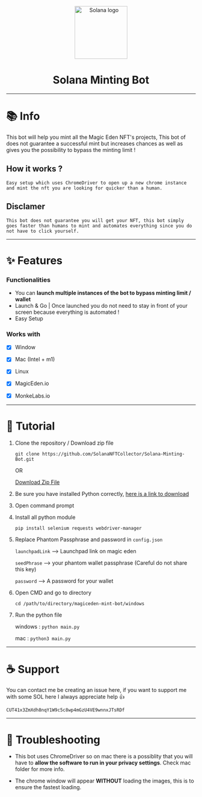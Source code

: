 <p align="center">
  <a href="#">
    <img
      alt="Solana logo"
      src="https://media.discordapp.net/attachments/807140294764003350/929017682836193410/logo.png"
      width="140"
    />
  </a>
</p>

<h1 align="center">Solana Minting Bot</h1>




---
# 📚 Info

This bot will help you mint all the Magic Eden NFT's projects, This bot of does not guarantee a successful mint but increases chances as well as gives you the possibility to bypass the minting limit !

## How it works ?
    Easy setup which uses ChromeDriver to open up a new chrome instance and mint the nft you are looking for quicker than a human. 
    
## Disclamer 
    This bot does not guarantee you will get your NFT, this bot simply goes faster than humans to mint and automates everything since you do not have to click yourself.



---
# ✨ Features
### Functionalities

- You can **launch multiple instances of the bot to bypass minting limit / wallet**
- Launch & Go | Once launched you do not need to stay in front of your screen because everything is automated !
- Easy Setup

### Works with
-   [x] Window
-   [x] Mac (Intel + m1)
-   [x] Linux
-   [x] MagicEden.io
-   [x] MonkeLabs.io


---

# 📝 Tutorial

1. Clone the repository / Download zip file

    `git clone https://github.com/SolanaNFTCollector/Solana-Minting-Bot.git`

    OR

    [Download Zip File](https://github.com/SolanaNFTCollector/Solana-Minting-Bot/archive/refs/heads/main.zip)
    

2. Be sure you have installed Python correctly, [here is a link to download](https://www.python.org/downloads/)

2. Open command prompt

3. Install all python module

   `pip install selenium requests webdriver-manager`
   

4. Replace Phantom Passphrase and password in `config.json`

    `launchpadLink` --> Launchpad link on magic eden

    `seedPhrase` --> your phantom wallet passphrase (Careful do not share this key)

    `password` --> A password for your wallet

5. Open CMD and go to directory

    `cd /path/to/directory/magiceden-mint-bot/windows`

6. Run the python file

    windows : `python main.py`

    mac : `python3 main.py`

---
# ☕️ Support
You can contact me be creating an issue here, if you want to support me with some SOL here I always appreciate help 👍
```
CUT41x3ZmXdh8nqY1W9c5c8wp4mGzU4VE9wnnxJTsRDf
```

---
# 🚩 Troubleshooting
-   This bot uses ChromeDriver so on mac there is a possiblity that you will have to **allow the software to run in your privacy settings**. Check mac folder for more info.

-   The chrome window will appear **WITHOUT** loading the images, this is to ensure the fastest loading.
